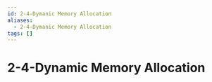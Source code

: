 ```yaml
---
id: 2-4-Dymanic Memory Allocation
aliases:
  - 2-4-Dymanic Memory Allocation
tags: []
---
```


# 2-4-Dynamic Memory Allocation
